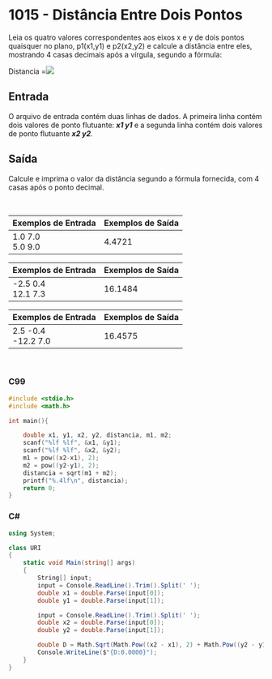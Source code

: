 1015 - Distância Entre Dois Pontos
==================================

Leia os quatro valores correspondentes aos eixos x e y de dois pontos quaisquer no plano, p1(x1,y1) e p2(x2,y2) e calcule a distância entre eles, mostrando 4 casas decimais após a vírgula, segundo a fórmula:

Distancia =![](https://resources.beecrowd.com.br/gallery/images/problems/UOJ_1015.png)

Entrada
-------

O arquivo de entrada contém duas linhas de dados. A primeira linha contém dois valores de ponto flutuante: _**x1 y1**_ e a segunda linha contém dois valores de ponto flutuante _**x2 y2**_.

Saída
-----

Calcule e imprima o valor da distância segundo a fórmula fornecida, com 4 casas após o ponto decimal.

&nbsp;

| Exemplos de Entrada      | Exemplos de Saída        |
|--------------------------|--------------------------|
| 1.0 7.0 <br/> 5.0 9.0    | 4.4721                   |

| Exemplos de Entrada      | Exemplos de Saída        |
|--------------------------|--------------------------|
| -2.5 0.4 <br/> 12.1 7.3  | 16.1484                  |

| Exemplos de Entrada      | Exemplos de Saída        |
|--------------------------|--------------------------|
| 2.5 -0.4 <br/> -12.2 7.0 | 16.4575                  |

&nbsp;

### C99

```c
#include <stdio.h>
#include <math.h>

int main(){

    double x1, y1, x2, y2, distancia, m1, m2;
    scanf("%lf %lf", &x1, &y1);
    scanf("%lf %lf", &x2, &y2);
    m1 = pow((x2-x1), 2);
    m2 = pow((y2-y1), 2);
    distancia = sqrt(m1 + m2);
    printf("%.4lf\n", distancia);
    return 0;
}
```

### C#

```cs
using System;

class URI
{
    static void Main(string[] args)
    {
        String[] input;
        input = Console.ReadLine().Trim().Split(' ');
        double x1 = double.Parse(input[0]);
        double y1 = double.Parse(input[1]);

        input = Console.ReadLine().Trim().Split(' ');
        double x2 = double.Parse(input[0]);
        double y2 = double.Parse(input[1]);

        double D = Math.Sqrt(Math.Pow((x2 - x1), 2) + Math.Pow((y2 - y1), 2));
        Console.WriteLine($"{D:0.0000}");
    }
}
```
